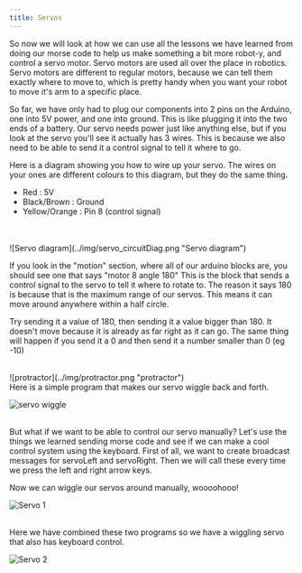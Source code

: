 ```yaml
---
title: Servos
---
```


So now we will look at how we can use all the lessons we have learned from doing our morse code to help us make something a bit more robot-y, and control a servo motor. Servo motors are used all over the place in robotics. Servo motors are different to regular motors, because we can tell them exactly where to move to, which is pretty handy when you want your robot to move it's arm to a specific place.


So far, we have only had to plug our components into 2 pins on the Arduino, one into 5V power, and one into ground. This is like plugging it into the two ends of a battery. Our servo needs power just like anything else, but if you look at the servo you'll see it actually has 3 wires. This is because we also need to be able to send it a control signal to tell it where to go.


Here is a diagram showing you how to wire up your servo. The wires on your ones are different colours to this diagram, but they do the same thing. 

 - Red           : 5V
 - Black/Brown   : Ground
 - Yellow/Orange : Pin 8 (control signal)

<br>
<br>
![Servo diagram](../img/servo_circuitDiag.png "Servo diagram")

If you look in the "motion" section, where all of our arduino blocks are, you should see one that says "motor 8 angle 180" This is the block that sends a control signal to the servo to tell it where to rotate to. The reason it says 180 is because that is the maximum range of our servos. This means it can move around anywhere within a half circle.


Try sending it a value of 180, then sending it a value bigger than 180. It doesn't move because it is already as far right as it can go. The same thing will happen if you send it a 0 and then send it a number smaller than 0 (eg -10)

<br>
![protractor](../img/protractor.png "protractor")


<br>
Here is a simple program that makes our servo wiggle back and forth.

![servo wiggle](../img/servo_wiggle.PNG "servo wiggle")

<br>
But what if we want to be able to control our servo manually? Let's use the things we learned sending morse code and see if we can make a cool control system using the keyboard. First of all, we want to create broadcast messages for servoLeft and servoRight. Then we will call these every time we press the left and right arrow keys. 

Now we can wiggle our servos around manually, woooohooo!

![Servo 1](../img/servo1.png "Servo 1")


<br>
Here we have combined these two programs so we have a wiggling servo that also has keyboard control. 

![Servo 2](../img/servo2.png "Servo 2")
